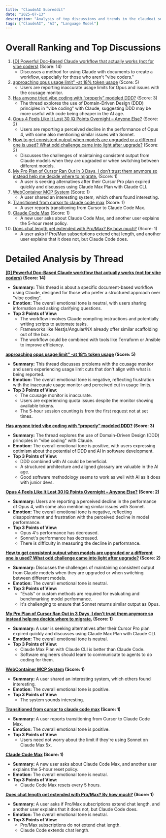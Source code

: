 ```yaml
---
title: "ClaudeAI Subreddit"
date: "2025-07-13"
description: "Analysis of top discussions and trends in the claudeai subreddit"
tags: ["ClaudeAI", "AI", "Language Model"]
---
```


# Overall Ranking and Top Discussions
1.  [[D] Powerful Doc-Based Claude workflow that actually works (not for vibe coders)](https://www.reddit.com/r/ClaudeAI/comments/1lyxzap/powerful_docbased_claude_workflow_that_actually/) (Score: 14)
    *   Discusses a method for using Claude with documents to create a workflow, especially for those who aren't "vibe coders."
2.  [approaching opus usage limit" -at 18% token usage](https://i.redd.it/br0it2xewocf1.png) (Score: 5)
    *   Users are reporting inaccurate usage limits for Opus and issues with the ccusage monitor.
3.  [Has anyone tried vibe coding with “properly” modeled DDD?](https://www.reddit.com/r/ClaudeAI/comments/1lz0itk/has_anyone_tried_vibe_coding_with_properly/) (Score: 3)
    *   The thread explores the use of Domain-Driven Design (DDD) principles in "vibe coding" with Claude, suggesting DDD may be more useful with code being cheaper in the AI age.
4.  [Opus 4 Feels Like It Lost 30 IQ Points Overnight – Anyone Else?](https://www.reddit.com/r/ClaudeAI/comments/1lz142c/opus_4_feels_like_it_lost_30_iq_points_overnight/) (Score: 2)
    *   Users are reporting a perceived decline in the performance of Opus 4, with some also mentioning similar issues with Sonnet.
5.  [How to get consistent output when models are upgraded or a different one is used? What odd challenge came into light after upgrade?](https://www.reddit.com/r/ClaudeAI/comments/1lz1yjb/how_to_get_consistent_output_when_models_are/) (Score: 2)
    *   Discusses the challenges of maintaining consistent output from Claude models when they are upgraded or when switching between different models.
6.  [My Pro Plan of Cursor Ran Out in 3 Days, I don’t trust them anymore so instead help me decide where to migrate.](/r/cursor/comments/1lz0ny8/my_pro_plan_ran_out_in_3_days_i_dont_trust_them/) (Score: 1)
    *   A user is seeking alternatives after their Cursor Pro plan expired quickly and discusses using Claude Max Plan with Claude CLI.
7.  [WebContainer MCP System](https://i.redd.it/c36y766i2ocf1.jpeg) (Score: 1)
    *   A user shared an interesting system, which others found interesting.
8.  [Transitioned from cursor to claude code max](https://www.reddit.com/r/ClaudeAI/comments/1lyzozd/transitioned_from_cursor_to_claude_code_max/) (Score: 1)
    *   A user reports transitioning from Cursor to Claude Code Max.
9.  [Claude Code Max](https://www.reddit.com/r/ClaudeAI/comments/1lz1i1w/claude_code_max/) (Score: 1)
    *   A new user asks about Claude Code Max, and another user explains the 5-hour reset policy.
10. [Does chat length get extended with Pro/Max? By how much?](https://www.reddit.com/r/ClaudeAI/comments/1lz28sf/does_chat_length_get_extended_with_promax_by_how/) (Score: 1)
    *   A user asks if Pro/Max subscriptions extend chat length, and another user explains that it does not, but Claude Code does.

# Detailed Analysis by Thread
**[[D] Powerful Doc-Based Claude workflow that actually works (not for vibe coders)](https://www.reddit.com/r/ClaudeAI/comments/1lyxzap/powerful_docbased_claude_workflow_that_actually/) (Score: 14)**
*   **Summary:**  This thread is about a specific document-based workflow using Claude, designed for those who prefer a structured approach over "vibe coding".
*   **Emotion:** The overall emotional tone is neutral, with users sharing information and asking clarifying questions.
*   **Top 3 Points of View:**
    *   The workflow involves Claude compiling instructions and potentially writing scripts to automate tasks.
    *   Frameworks like Nestjs/Angular/NX already offer similar scaffolding out of the box.
    *   The workflow could be combined with tools like Terraform or Ansible to improve efficiency.

**[approaching opus usage limit" -at 18% token usage](https://i.redd.it/br0it2xewocf1.png) (Score: 5)**
*   **Summary:** This thread discusses problems with the ccusage monitor and users experiencing usage limit cuts that don't align with what is being reported.
*   **Emotion:** The overall emotional tone is negative, reflecting frustration with the inaccurate usage monitor and perceived cut in usage limits.
*   **Top 3 Points of View:**
    *   The ccusage monitor is inaccurate.
    *   Users are experiencing quota issues despite the monitor showing available tokens.
    *   The 5-hour session counting is from the first request not at set times.

**[Has anyone tried vibe coding with “properly” modeled DDD?](https://www.reddit.com/r/ClaudeAI/comments/1lz0itk/has_anyone_tried_vibe_coding_with_properly/) (Score: 3)**
*   **Summary:** The thread explores the use of Domain-Driven Design (DDD) principles in "vibe coding" with Claude.
*   **Emotion:** The overall emotional tone is positive, with users expressing optimism about the potential of DDD and AI in software development.
*   **Top 3 Points of View:**
    *   DDD combined with AI could be beneficial.
    *   A structured architecture and aligned glossary are valuable in the AI age.
    *   Good software methodology seems to work as well with AI as it does with junior devs.

**[Opus 4 Feels Like It Lost 30 IQ Points Overnight – Anyone Else?](https://www.reddit.com/r/ClaudeAI/comments/1lz142c/opus_4_feels_like_it_lost_30_iq_points_overnight/) (Score: 2)**
*   **Summary:** Users are reporting a perceived decline in the performance of Opus 4, with some also mentioning similar issues with Sonnet.
*   **Emotion:** The overall emotional tone is negative, reflecting disappointment and frustration with the perceived decline in model performance.
*   **Top 3 Points of View:**
    *   Opus 4's performance has decreased.
    *   Sonnet's performance has decreased.
    *   There is difficulty in measuring the decline in performance.

**[How to get consistent output when models are upgraded or a different one is used? What odd challenge came into light after upgrade?](https://www.reddit.com/r/ClaudeAI/comments/1lz1yjb/how_to_get_consistent_output_when_models_are/) (Score: 2)**
*   **Summary:** Discusses the challenges of maintaining consistent output from Claude models when they are upgraded or when switching between different models.
*   **Emotion:** The overall emotional tone is neutral.
*   **Top 3 Points of View:**
    *   "Evals" or custom methods are required for evaluating and benchmarking model performance.
    *   It's challenging to ensure that Sonnet returns similar output as Opus.

**[My Pro Plan of Cursor Ran Out in 3 Days, I don’t trust them anymore so instead help me decide where to migrate.](/r/cursor/comments/1lz0ny8/my_pro_plan_ran_out_in_3_days_i_dont_trust_them/) (Score: 1)**
*   **Summary:** A user is seeking alternatives after their Cursor Pro plan expired quickly and discusses using Claude Max Plan with Claude CLI.
*   **Emotion:** The overall emotional tone is neutral.
*   **Top 3 Points of View:**
    *   Claude Max Plan with Claude CLI is better than Claude Code.
    *   Software engineers should learn to communicate to agents to do coding for them.

**[WebContainer MCP System](https://i.redd.it/c36y766i2ocf1.jpeg) (Score: 1)**
*   **Summary:** A user shared an interesting system, which others found interesting.
*   **Emotion:** The overall emotional tone is positive.
*   **Top 3 Points of View:**
    *   The system sounds interesting.

**[Transitioned from cursor to claude code max](https://www.reddit.com/r/ClaudeAI/comments/1lyzozd/transitioned_from_cursor_to_claude_code_max/) (Score: 1)**
*   **Summary:** A user reports transitioning from Cursor to Claude Code Max.
*   **Emotion:** The overall emotional tone is positive.
*   **Top 3 Points of View:**
    *   Users need not worry about the limit if they're using Sonnet on Claude Max 5x.

**[Claude Code Max](https://www.reddit.com/r/ClaudeAI/comments/1lz1i1w/claude_code_max/) (Score: 1)**
*   **Summary:** A new user asks about Claude Code Max, and another user explains the 5-hour reset policy.
*   **Emotion:** The overall emotional tone is neutral.
*   **Top 3 Points of View:**
    *   Claude Code Max resets every 5 hours.

**[Does chat length get extended with Pro/Max? By how much?](https://www.reddit.com/r/ClaudeAI/comments/1lz28sf/does_chat_length_get_extended_with_promax_by_how/) (Score: 1)**
*   **Summary:** A user asks if Pro/Max subscriptions extend chat length, and another user explains that it does not, but Claude Code does.
*   **Emotion:** The overall emotional tone is neutral.
*   **Top 3 Points of View:**
    *   Pro/Max subscriptions do not extend chat length.
    *   Claude Code extends chat length.
